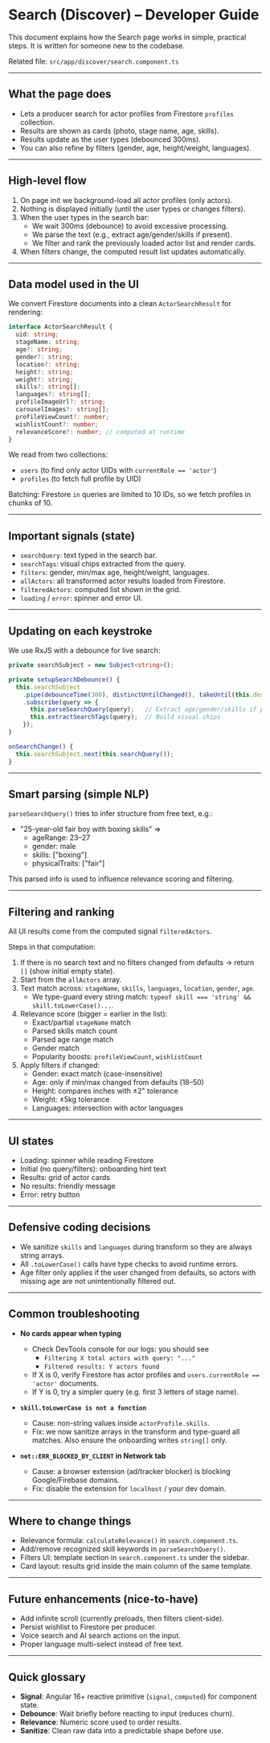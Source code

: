 # Search (Discover) – Developer Guide

This document explains how the Search page works in simple, practical steps.
It is written for someone new to the codebase.

Related file: `src/app/discover/search.component.ts`

---

## What the page does
- Lets a producer search for actor profiles from Firestore `profiles` collection.
- Results are shown as cards (photo, stage name, age, skills).
- Results update as the user types (debounced 300ms).
- You can also refine by filters (gender, age, height/weight, languages).

---

## High-level flow
1. On page init we background-load all actor profiles (only actors).
2. Nothing is displayed initially (until the user types or changes filters).
3. When the user types in the search bar:
   - We wait 300ms (debounce) to avoid excessive processing.
   - We parse the text (e.g., extract age/gender/skills if present).
   - We filter and rank the previously loaded actor list and render cards.
4. When filters change, the computed result list updates automatically.

---

## Data model used in the UI
We convert Firestore documents into a clean `ActorSearchResult` for rendering:
```ts
interface ActorSearchResult {
  uid: string;
  stageName: string;
  age?: string;
  gender?: string;
  location?: string;
  height?: string;
  weight?: string;
  skills?: string[];
  languages?: string[];
  profileImageUrl?: string;
  carouselImages?: string[];
  profileViewCount?: number;
  wishlistCount?: number;
  relevanceScore?: number; // computed at runtime
}
```

We read from two collections:
- `users` (to find only actor UIDs with `currentRole == 'actor'`)
- `profiles` (to fetch full profile by UID)

Batching: Firestore `in` queries are limited to 10 IDs, so we fetch profiles in chunks of 10.

---

## Important signals (state)
- `searchQuery`: text typed in the search bar.
- `searchTags`: visual chips extracted from the query.
- `filters`: gender, min/max age, height/weight, languages.
- `allActors`: all transformed actor results loaded from Firestore.
- `filteredActors`: computed list shown in the grid.
- `loading` / `error`: spinner and error UI.

---

## Updating on each keystroke
We use RxJS with a debounce for live search:
```ts
private searchSubject = new Subject<string>();

private setupSearchDebounce() {
  this.searchSubject
    .pipe(debounceTime(300), distinctUntilChanged(), takeUntil(this.destroy$))
    .subscribe(query => {
      this.parseSearchQuery(query);   // Extract age/gender/skills if present
      this.extractSearchTags(query);  // Build visual chips
    });
}

onSearchChange() {
  this.searchSubject.next(this.searchQuery());
}
```

---

## Smart parsing (simple NLP)
`parseSearchQuery()` tries to infer structure from free text, e.g.:
- "25-year-old fair boy with boxing skills" =>
  - ageRange: 23–27
  - gender: male
  - skills: ["boxing"]
  - physicalTraits: ["fair"]

This parsed info is used to influence relevance scoring and filtering.

---

## Filtering and ranking
All UI results come from the computed signal `filteredActors`.

Steps in that computation:
1. If there is no search text and no filters changed from defaults → return `[]` (show initial empty state).
2. Start from the `allActors` array.
3. Text match across: `stageName`, `skills`, `languages`, `location`, `gender`, `age`.
   - We type-guard every string match: `typeof skill === 'string' && skill.toLowerCase()...`.
4. Relevance score (bigger = earlier in the list):
   - Exact/partial `stageName` match
   - Parsed skills match count
   - Parsed age range match
   - Gender match
   - Popularity boosts: `profileViewCount`, `wishlistCount`
5. Apply filters if changed:
   - Gender: exact match (case-insensitive)
   - Age: only if min/max changed from defaults (18–50)
   - Height: compares inches with ±2" tolerance
   - Weight: ±5kg tolerance
   - Languages: intersection with actor languages

---

## UI states
- Loading: spinner while reading Firestore
- Initial (no query/filters): onboarding hint text
- Results: grid of actor cards
- No results: friendly message
- Error: retry button

---

## Defensive coding decisions
- We sanitize `skills` and `languages` during transform so they are always string arrays.
- All `.toLowerCase()` calls have type checks to avoid runtime errors.
- Age filter only applies if the user changed from defaults, so actors with missing age are not unintentionally filtered out.

---

## Common troubleshooting
- **No cards appear when typing**
  - Check DevTools console for our logs: you should see 
    - `Filtering X total actors with query: "..."`
    - `Filtered results: Y actors found`
  - If X is 0, verify Firestore has actor profiles and `users.currentRole == 'actor'` documents.
  - If Y is 0, try a simpler query (e.g. first 3 letters of stage name).

- **`skill.toLowerCase is not a function`**
  - Cause: non-string values inside `actorProfile.skills`.
  - Fix: we now sanitize arrays in the transform and type-guard all matches. Also ensure the onboarding writes `string[]` only.

- **`net::ERR_BLOCKED_BY_CLIENT` in Network tab**
  - Cause: a browser extension (ad/tracker blocker) is blocking Google/Firebase domains.
  - Fix: disable the extension for `localhost` / your dev domain.

---

## Where to change things
- Relevance formula: `calculateRelevance()` in `search.component.ts`.
- Add/remove recognized skill keywords in `parseSearchQuery()`.
- Filters UI: template section in `search.component.ts` under the sidebar.
- Card layout: results grid inside the main column of the same template.

---

## Future enhancements (nice-to-have)
- Add infinite scroll (currently preloads, then filters client-side).
- Persist wishlist to Firestore per producer.
- Voice search and AI search actions on the input.
- Proper language multi-select instead of free text.

---

## Quick glossary
- **Signal**: Angular 16+ reactive primitive (`signal`, `computed`) for component state.
- **Debounce**: Wait briefly before reacting to input (reduces churn).
- **Relevance**: Numeric score used to order results.
- **Sanitize**: Clean raw data into a predictable shape before use.
